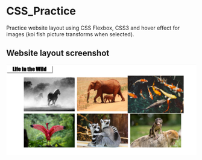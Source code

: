 # CSS_Practice
Practice website layout using CSS Flexbox, CSS3 and hover effect for images (koi fish picture transforms when selected).
## Website layout screenshot
![](CSS_files/image1.png)


